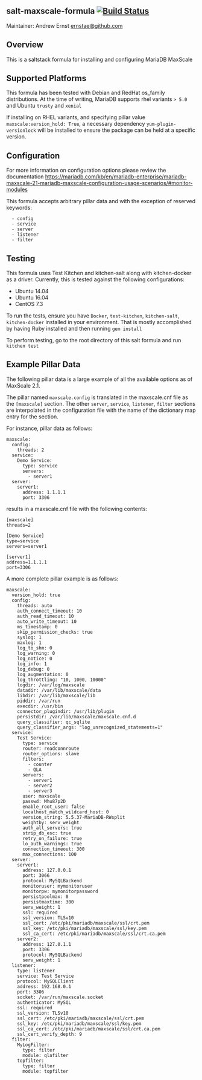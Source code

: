 ## salt-maxscale-formula [![Build Status](https://travis-ci.org/ernstae/salt-maxscale-formula.svg?branch=master)](https://travis-ci.org/ernstae/salt-maxscale-formula)

Maintainer: Andrew Ernst <ernstae@github.com>

Overview
--
This is a saltstack formula for installing and configuring MariaDB MaxScale


Supported Platforms
--
This formula has been tested with Debian and RedHat os_family distributions.  At the time of writing, MariaDB supports rhel variants `> 5.0` and Ubuntu `trusty` and `xenial`

If installing on RHEL variants, and specifying pillar value `maxscale:version_hold: True`, a necessary dependency `yum-plugin-versionlock` will be installed to ensure the package can be held at a specific version.  

Configuration
--
For more information on configuration options please review the documentation https://mariadb.com/kb/en/mariadb-enterprise/mariadb-maxscale-21-mariadb-maxscale-configuration-usage-scenarios/#monitor-modules

This formula accepts arbitrary pillar data and with the exception of reserved keywords:

```
  - config
  - service
  - server
  - listener
  - filter
```


Testing
--
This formula uses Test Kitchen and kitchen-salt along with kitchen-docker as a driver.  Currently, this is tested against the following configurations:

* Ubuntu 14.04
* Ubuntu 16.04
* CentOS 7.3

To run the tests, ensure you have `Docker`, `test-kitchen`, `kitchen-salt`, `kitchen-docker` installed in your environment.  That is mostly accomplished by having Ruby installed and then running `gem install`

To perform testing, go to the root directory of this salt formula and run `kitchen test`


Example Pillar Data
--
The following pillar data is a large example of all the available options as of MaxScale 2.1.  

The pillar named `maxscale.config` is translated in the maxscale.cnf file as the `[maxscale]` section.  The other `server`, `service`, `listener`, `filter` sections are interpolated in the configuration file with the name of the dictionary map entry for the section.

For instance, pillar data as follows:
```
maxscale:
  config:
    threads: 2
  service:
    Demo Service:
      type: service
      servers:
        - server1
  server:
    server1:
      address: 1.1.1.1
      port: 3306
```
results in a maxscale.cnf file with the following contents:
```
[maxscale]
threads=2

[Demo Service]
type=service
servers=server1

[server1]
address=1.1.1.1
port=3306
```

A more complete pillar example is as follows:
```
maxscale:
  version_hold: true
  config:
    threads: auto
    auth_connect_timeout: 10
    auth_read_timeout: 10
    auto_write_timeout: 10
    ms_timestamp: 0
    skip_permission_checks: true
    syslog: 1
    maxlog: 1
    log_to_shm: 0
    log_warning: 0
    log_notice: 0
    log_info: 1
    log_debug: 0
    log_augmentation: 0
    log_throttling: "10, 1000, 10000"
    logdir: /var/log/maxscale
    datadir: /var/lib/maxscale/data
    libdir: /var/lib/maxscale/lib
    piddir: /var/run
    execdir: /usr/bin
    connector_plugindir: /usr/lib/plugin
    persistdir: /var/lib/maxscale/maxscale.cnf.d
    query_classifier: qc_sqlite
    query_classifier_args: "log_unrecognized_statements=1"
  service:
    Test Service:
      type: service
      router: readconnroute
      router_options: slave
      filters:
        - counter
        - QLA
      servers:
        - server1
        - server2
        - server3
      user: maxscale
      passwd: Mhu87p2D
      enable_root_user: false
      localhost_match_wildcard_host: 0
      version_string: 5.5.37-MariaDB-RWsplit
      weightby: serv_weight
      auth_all_servers: true
      strip_db_esc: true
      retry_on_failure: true
      lo_auth_warnings: true
      connection_timeout: 300
      max_connections: 100
  server:
    server1:
      address: 127.0.0.1
      port: 3066
      protocol: MySQLBackend
      monitoruser: mymonitoruser
      monitorpw: mymonitorpassword
      persistpoolmax: 0
      persistmaxtime: 300
      serv_weight: 1
      ssl: required
      ssl_version: TLSv10
      ssl_cert: /etc/pki/mariadb/maxscale/ssl/crt.pem
      ssl_key: /etc/pki/mariadb/maxscale/ssl/key.pem
      ssl_ca_cert: /etc/pki/mariadb/maxscale/ssl/crt.ca.pem
    server2:
      address: 127.0.1.1
      port: 3306
      protocol: MySQLBackend
      serv_weight: 1
  listener:
    type: listener
    service: Test Service
    protocol: MySQLClient
    address: 192.168.0.1
    port: 3306
    socket: /var/run/maxscale.socket
    authenticator: MySQL
    ssl: required
    ssl_version: TLSv10
    ssl_cert: /etc/pki/mariadb/maxscale/ssl/crt.pem
    ssl_key: /etc/pki/mariadb/maxscale/ssl/key.pem
    ssl_ca_cert: /etc/pki/mariadb/maxscale/ssl/crt.ca.pem
    ssl_cert_verify_depth: 9
  filter:
    MyLogFilter:
      type: filter
      module: qlafilter
    topfilter:
      type: filter
      module: topfilter

```
